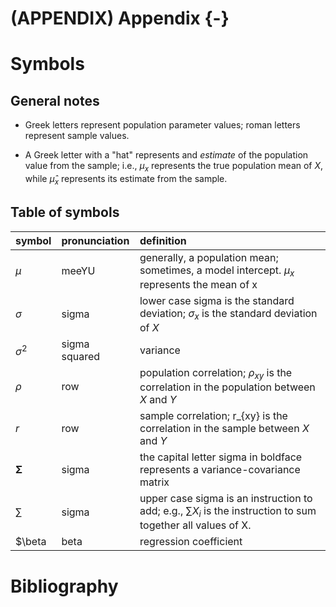 # (APPENDIX) Appendix {-}

# Symbols

## General notes

- Greek letters represent population parameter values; roman letters represent sample values.

- A Greek letter with a "hat" represents and *estimate* of the population value from the sample; i.e., $\mu_x$ represents the true population mean of $X$, while $\hat{\mu}_x$ represents its estimate from the sample.

## Table of symbols


|symbol            |pronunciation |definition                                                                                                      |
|:-----------------|:-------------|:---------------------------------------------------------------------------------------------------------------|
|$\mu$             |meeYU         |generally, a population mean; sometimes, a model intercept. $\mu_x$ represents the mean of x                    |
|$\sigma$          |sigma         |lower case sigma is the standard deviation; $\sigma_x$ is the standard deviation of $X$                         |
|$\sigma^2$        |sigma squared |variance                                                                                                        |
|$\rho$            |row           |population correlation; $\rho_{xy}$ is the correlation in the population between $X$ and $Y$                    |
|$r$               |row           |sample correlation; r_{xy} is the correlation in the sample between $X$ and $Y$                                 |
|$\mathbf{\Sigma}$ |sigma         |the capital letter sigma in boldface represents a variance-covariance matrix                                    |
|$\sum$            |sigma         |upper case sigma is an instruction to add; e.g., $\sum X_i$ is the instruction to sum together all values of X. |
|$\beta            |beta          |regression coefficient                                                                                          |

# Bibliography

